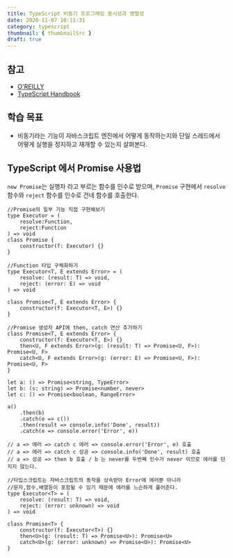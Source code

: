 ```yaml
---
title: TypeScript 비동기 프로그래밍 동시성과 병렬성
date: 2020-11-07 10:11:31
category: typescript
thumbnail: { thumbnailSrc }
draft: true
---
```


## 참고

- [O'REILLY](https://www.oreilly.com/library/view/programming-typescript/9781492037644/)
- [TypeScript Handbook](https://typescript-kr.github.io/pages/basic-types.html)

## 학습 목표

- 비동기라는 기능이 자바스크립트 엔진에서 어떻게 동작하는지와 단일 스레드에서 어떻게 실행을 정지하고 재개할 수 있는지 살펴본다.

## TypeScript 에서 Promise 사용법

`new Promise`는 실행자 라고 부르는 함수를 인수로 받으며, `Promise` 구현에서 `resolve` 함수와 `reject` 함수를 인수로 건네 함수를 호출한다.

```tsx
//Promise의 일부 기능 직접 구현해보기
type Executor = (
    resolve:Function,
    reject:Function
) => void
class Promise {
    constructor(f: Executor) {}
}

//Function 타입 구체화하기
type Executor<T, E extends Error> = (
	resolve: (result: T) => void,
	reject: (error: E) => void
) => void

class Promise<T, E extends Error> {
	constructor(f: Executor<T, E>) {}
}

//Promise 생성자 API에 then, catch 연산 추가하기
class Promise<T, E extends Error> {
	constructor(f: Executor<T, E>) {}
	then<U, F extends Error>(g: (result: T) => Promise<U, F>): Promise<U, F>
	catch<U, F extends Error>(g: (error: E) => Promise<U, F>): Promise<U, F>
}

let a: () => Promise<string, TypeError>
let b: (s: string) => Promise<number, never>
let c: () => Promise<boolean, RangeError>

a()
	.then(b)
	.catch(e => c())
	.then(result => console.info('Done', result))
	.catch(e => console.error('Error', e))

// a => 에러 => catch c 에러 => console.error('Error', e) 호출
// a => 에러 => catch c 성공 => console.info('Done', result) 호출
// a => 성공 => then b 호출 / b 는 never를 두번째 인수가 never 이므로 에러를 던지지 않는다.

//타입스크립트는 자바스크립트의 동작을 상속받아 Error에 에러뿐 아니라
//문자,함수,배열등이 포함될 수 있기 때문에 에러를 느슨하게 풀어준다.
type Executor<T> = (
	resolve: (result: T) => void,
	reject: (error: unknown) => void
) => void

class Promise<T> {
	constructor(f: Executor<T>) {}
	then<U>(g: (result: T) => Promise<U>): Promise<U>
	catch<U>(g: (error: unknown) => Promise<U>): Promise<U>
}
```